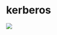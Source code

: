 # kerberos

[![](https://balena.io/deploy.png)](https://dashboard.balena-cloud.com/deploy?repoUrl=https://github.com/balena-io-playground/kerberos)
